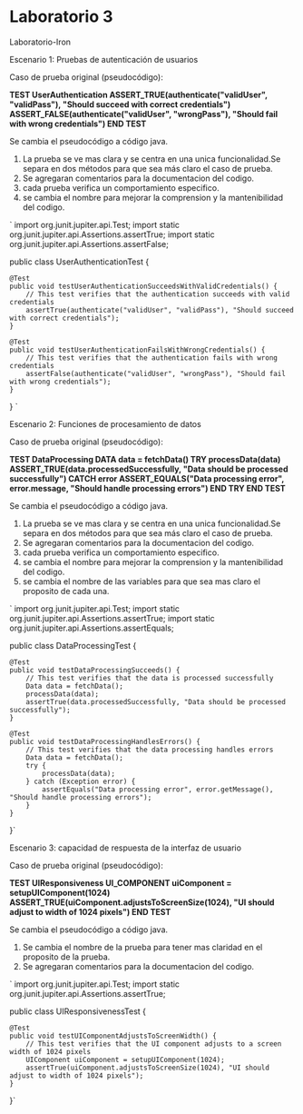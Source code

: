 # Laboratorio 3
Laboratorio-Iron



Escenario 1: Pruebas de autenticación de usuarios

Caso de prueba original (pseudocódigo):

**TEST UserAuthentication
ASSERT_TRUE(authenticate("validUser", "validPass"), "Should succeed with correct credentials")
ASSERT_FALSE(authenticate("validUser", "wrongPass"), "Should fail with wrong credentials")
END TEST**

Se cambia el pseudocódigo a código java.
1. La prueba se ve mas clara y se centra en una unica funcionalidad.Se separa en dos métodos para que sea más claro el caso de prueba.
2. Se agregaran comentarios para la documentacion del codigo.
3. cada prueba verifica un comportamiento especifico.
4. se cambia el nombre para mejorar la comprension y la mantenibilidad del codigo.

`
import org.junit.jupiter.api.Test;
import static org.junit.jupiter.api.Assertions.assertTrue;
import static org.junit.jupiter.api.Assertions.assertFalse;

public class UserAuthenticationTest {

    @Test
    public void testUserAuthenticationSucceedsWithValidCredentials() {
        // This test verifies that the authentication succeeds with valid credentials
        assertTrue(authenticate("validUser", "validPass"), "Should succeed with correct credentials");
    }

    @Test
    public void testUserAuthenticationFailsWithWrongCredentials() {
        // This test verifies that the authentication fails with wrong credentials
        assertFalse(authenticate("validUser", "wrongPass"), "Should fail with wrong credentials");
    }
}
`



Escenario 2: Funciones de procesamiento de datos

Caso de prueba original (pseudocódigo):

**TEST DataProcessing
DATA data = fetchData()
TRY
processData(data)
ASSERT_TRUE(data.processedSuccessfully, "Data should be processed successfully")
CATCH error
ASSERT_EQUALS("Data processing error", error.message, "Should handle processing errors")
END TRY
END TEST**

Se cambia el pseudocódigo a código java.
1. La prueba se ve mas clara y se centra en una unica funcionalidad.Se separa en dos métodos para que sea más claro el caso de prueba.
2. Se agregaran comentarios para la documentacion del codigo.
3. cada prueba verifica un comportamiento especifico.
4. se cambia el nombre para mejorar la comprension y la mantenibilidad del codigo.
5. se cambia el nombre de las variables para que sea mas claro el proposito de cada una.

`
import org.junit.jupiter.api.Test;
import static org.junit.jupiter.api.Assertions.assertTrue;
import static org.junit.jupiter.api.Assertions.assertEquals;

public class DataProcessingTest {

    @Test
    public void testDataProcessingSucceeds() {
        // This test verifies that the data is processed successfully
        Data data = fetchData();
        processData(data);
        assertTrue(data.processedSuccessfully, "Data should be processed successfully");
    }

    @Test
    public void testDataProcessingHandlesErrors() {
        // This test verifies that the data processing handles errors
        Data data = fetchData();
        try {
            processData(data);
        } catch (Exception error) {
            assertEquals("Data processing error", error.getMessage(), "Should handle processing errors");
        }
    }
}`




Escenario 3: capacidad de respuesta de la interfaz de usuario

Caso de prueba original (pseudocódigo):

**TEST UIResponsiveness
UI_COMPONENT uiComponent = setupUIComponent(1024)
ASSERT_TRUE(uiComponent.adjustsToScreenSize(1024), "UI should adjust to width of 1024 pixels")
END TEST**


Se cambia el pseudocódigo a código java.

1. Se cambia el nombre de la prueba para tener mas claridad en el proposito de la prueba.
2. Se agregaran comentarios para la documentacion del codigo.

`
import org.junit.jupiter.api.Test;
import static org.junit.jupiter.api.Assertions.assertTrue;

public class UIResponsivenessTest {

    @Test
    public void testUIComponentAdjustsToScreenWidth() {
        // This test verifies that the UI component adjusts to a screen width of 1024 pixels
        UIComponent uiComponent = setupUIComponent(1024);
        assertTrue(uiComponent.adjustsToScreenSize(1024), "UI should adjust to width of 1024 pixels");
    }
}`



